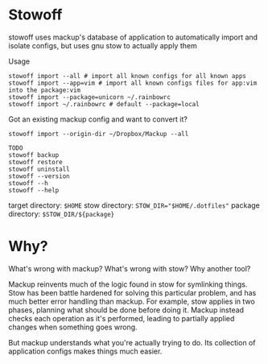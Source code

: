 # Stowoff

stowoff uses mackup's database of application to automatically import and isolate configs, but uses gnu stow to actually apply them


Usage

```
stowoff import --all # import all known configs for all known apps
stowoff import --app=vim # import all known configs files for app:vim into the package:vim
stowoff import --package=unicorn ~/.rainbowrc
stowoff import ~/.rainbowrc # default --package=local
```


Got an existing mackup config and want to convert it?

```
stowoff import --origin-dir ~/Dropbox/Mackup --all
```

```
TODO
stowoff backup
stowoff restore
stowoff uninstall
stowoff --version
stowoff --h
stowoff --help
```



target directory: `$HOME`
stow directory: `STOW_DIR="$HOME/.dotfiles"`
package directory: `$STOW_DIR/${package}`

# Why?

What's wrong with mackup? What's wrong with stow? Why another tool?

Mackup reinvents much of the logic found in stow for symlinking things. Stow has been battle hardened for solving this particular problem, and has much better error handling than mackup. For example, stow applies in two phases, planning what should be done before doing it. Mackup instead checks each operation as it's performed, leading to partially applied changes when something goes wrong.

But mackup understands what you're actually trying to do. Its collection of application configs makes things much easier.
